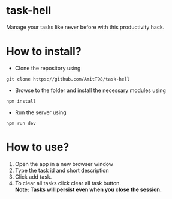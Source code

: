 # task-hell
Manage your tasks like never before with this productivity hack.

# How to install?
* Clone the repository using
```
git clone https://github.com/AmitT98/task-hell
```
* Browse to the folder and install the necessary modules using
```
npm install
```
* Run the server using
```
npm run dev
```
# How to use?
1. Open the app in a new browser window
2. Type the task id and short description
3. Click add task.
4. To clear all tasks click clear all task button. \
**Note: Tasks will persist even when you close the session.**
